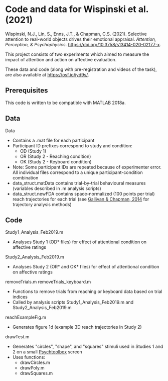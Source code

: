 # Code and data for Wispinski et al. (2021)

Wispinski, N.J., Lin, S., Enns, J.T., & Chapman, C.S. (2021). Selective attention to real-world objects drives their emotional appraisal. *Attention, Perception, & Psychophysics*. https://doi.org/10.3758/s13414-020-02177-x.

This project consists of two experiments which aimed to measure the impact of attention and action on affective evaluation.

These data and code (along with pre-registration and videos of the task), are also available at https://osf.io/iyd9s/.

## Prerequisites

This code is written to be compatible with MATLAB 2018a.

## Data

Data
 - Contains a .mat file for each participant
 - Participant ID prefixes correspond to study and condition:
    - OD (Study 1)
    - OR (Study 2 - Reaching condition)
    - OK (Study 2 - Keyboard condition)
 - Note: Some participant IDs are repeated because of experimenter error. All individual files correspond to a unique participant-condition combination
 - data_struct.matData contains trial-by-trial behavioural measures (variables described in .m analysis scripts)
 - data_struct.newFDA contains space-normalized (100 points per trial) reach trajectories for each trial (see [Gallivan & Chapman, 2014](https://www.frontiersin.org/articles/10.3389/fnins.2014.00215/full) for trajectory analysis methods)

## Code

Study1_Analysis_Feb2019.m
 - Analyses Study 1 (OD* files) for effect of attentional condition on affective ratings

Study2_Analysis_Feb2019.m
 - Analyses Study 2 (OR* and OK* files) for effect of attentional condition on affective ratings

removeTrials.m
removeTrials_keyboard.m
 - Functions to remove trials from reaching or keyboard data based on trial indices
 - Called by analysis scripts Study1_Analysis_Feb2019.m and Study2_Analysis_Feb2019.m

reachExampleFig.m
 - Generates figure 1d (example 3D reach trajectories in Study 2)

drawTest.m
 - Generates "circles", "shape", and "squares" stimuli used in Studies 1 and 2 on a small [Psychtoolbox](http://psychtoolbox.org/) screen
 - Uses functions:
    - drawCircles.m
    - drawPoly.m
    - drawSquares.m

